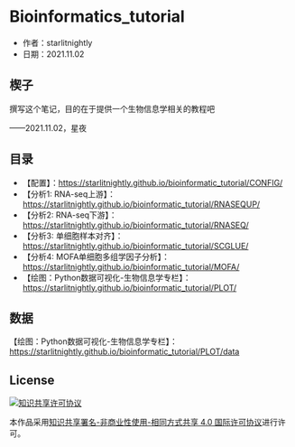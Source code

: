 # Bioinformatics_tutorial

- 作者：starlitnightly
- 日期：2021.11.02

## 楔子

撰写这个笔记，目的在于提供一个生物信息学相关的教程吧

——2021.11.02，星夜

## 目录

- 【配置】：https://starlitnightly.github.io/bioinformatic_tutorial/CONFIG/ 
- 【分析1: RNA-seq上游】：https://starlitnightly.github.io/bioinformatic_tutorial/RNASEQUP/
- 【分析2: RNA-seq下游】：https://starlitnightly.github.io/bioinformatic_tutorial/RNASEQ/
- 【分析3: 单细胞样本对齐】：https://starlitnightly.github.io/bioinformatic_tutorial/SCGLUE/ 
- 【分析4: MOFA单细胞多组学因子分析】：https://starlitnightly.github.io/bioinformatic_tutorial/MOFA/ 
- 【绘图：Python数据可视化-生物信息学专栏】：https://starlitnightly.github.io/bioinformatic_tutorial/PLOT/ 

## 数据

【绘图：Python数据可视化-生物信息学专栏】：https://starlitnightly.github.io/bioinformatic_tutorial/PLOT/data 

## License

<a rel="license" href="http://creativecommons.org/licenses/by-nc-sa/4.0/"><img alt="知识共享许可协议" style="border-width:0" src="https://img.shields.io/badge/license-CC%20BY--NC--SA%204.0-lightgrey" /></a>

本作品采用<a rel="license" href="http://creativecommons.org/licenses/by-nc-sa/4.0/">知识共享署名-非商业性使用-相同方式共享 4.0 国际许可协议</a>进行许可。